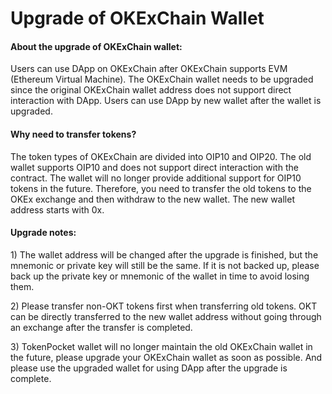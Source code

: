 # Upgrade of OKExChain Wallet

#### About the upgrade of OKExChain wallet:

Users can use DApp on OKExChain after OKExChain supports EVM (Ethereum Virtual Machine). The OKExChain wallet needs to be upgraded since the original OKExChain wallet address does not support direct interaction with DApp. Users can use DApp by new wallet after the wallet is upgraded.

#### Why need to transfer tokens?

The token types of OKExChain are divided into OIP10 and OIP20. The old wallet supports OIP10 and does not support direct interaction with the contract. The wallet will no longer provide additional support for OIP10 tokens in the future. Therefore, you need to transfer the old tokens to the OKEx exchange and then withdraw to the new wallet. The new wallet address starts with 0x.

#### Upgrade notes:

1\) The wallet address will be changed after the upgrade is finished, but the mnemonic or private key will still be the same. If it is not backed up, please back up the private key or mnemonic of the wallet in time to avoid losing them.

2\) Please transfer non-OKT tokens first when transferring old tokens. OKT can be directly transferred to the new wallet address without going through an exchange after the transfer is completed.

3\) TokenPocket wallet will no longer maintain the old OKExChain wallet in the future, please upgrade your OKExChain wallet as soon as possible. And please use the upgraded wallet for using DApp after the upgrade is complete.
